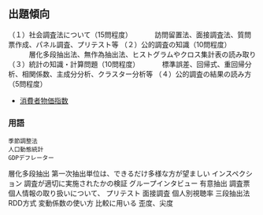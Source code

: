 ## 出題傾向
（１）社会調査法について（15問程度）
　　　訪問留置法、面接調査法、質問票作成、パネル調査、プリテスト等
（２）公的調査の知識（10問程度）
　　　層化多段抽出法、無作為抽出法、ヒストグラムやクロス集計表の読み取り
（３）統計の知識・計算問題（10問程度）
　　　標準誤差、回帰式、重回帰分析、相関係数、主成分分析、クラスター分析等
（４）公的調査の結果の読み方（5問程度）
* [消費者物価指数](http://www.stat.go.jp/data/cpi/4-1.html)

### 用語 
    季節調整法
    人口動態統計
    GDPデフレーター
  層化多段抽出
    第一次抽出単位は、できるだけ多様な方が望ましい
  インスペクション
    調査が適切に実施されたかの検証
  グループインタビュー
    有意抽出
  調査票
    個人情報の取り扱いについて、
  プリテスト
  面接調査
  個人別視聴率
  三段抽出法
  RDD方式
  変動係数の使い方
    比較に用いる
  歪度、尖度